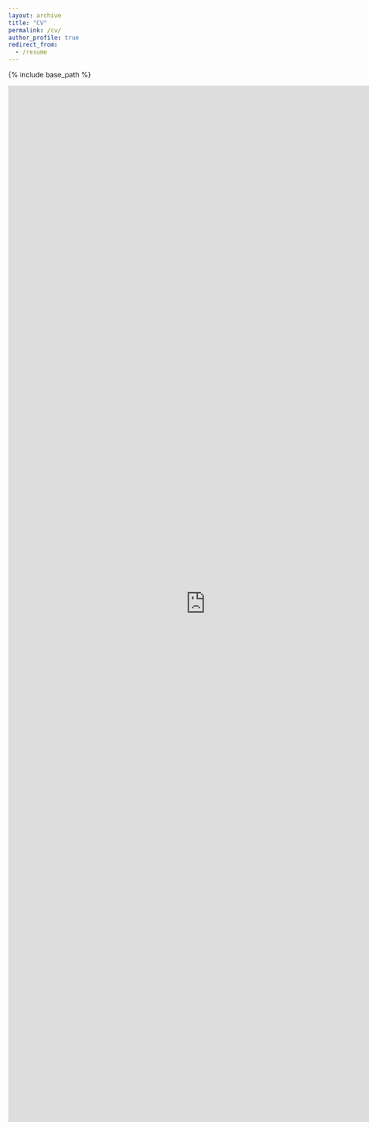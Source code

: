 ```yaml
---
layout: archive
title: "CV"
permalink: /cv/
author_profile: true
redirect_from:
  - /resume
---
```


{% include base_path %}


<embed src="https://peterwashington.github.io/files/Peter_Washington_cv.pdf" width="800px" height="2100px" />
